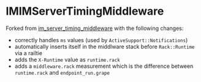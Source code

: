# IMIMServerTimingMiddleware

Forked from [im_server_timing_middleware](https://github.com/javierhonduco/im_server_timing_middleware) with the following changes:

  * correctly handles `ms` values (used by `ActiveSupport::Notifications`)
  * automatically inserts itself in the middlware stack before `Rack::Runtime` via a railtie
  * adds the `X-Runtime` value as `runtime.rack`
  * adds a `middleware.rack` measurement which is the difference between `runtime.rack` and `endpoint_run.grape`
